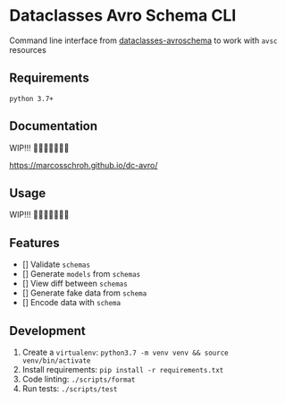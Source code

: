 # Dataclasses Avro Schema CLI

Command line interface from [dataclasses-avroschema](https://github.com/marcosschroh/dataclasses-avroschema) to work with `avsc` resources

## Requirements

`python 3.7+`

## Documentation

WIP!!! 🚧🚧🚧🚧🚧🚧🚧

https://marcosschroh.github.io/dc-avro/

## Usage

WIP!!! 🚧🚧🚧🚧🚧🚧🚧

## Features

* [] Validate `schemas`
* [] Generate `models` from `schemas`
* [] View diff between `schemas`
* [] Generate fake data from `schema`
* [] Encode data with `schema`

## Development

1. Create a `virtualenv`: `python3.7 -m venv venv && source venv/bin/activate`
2. Install requirements: `pip install -r requirements.txt`
3. Code linting: `./scripts/format`
4. Run tests: `./scripts/test`
